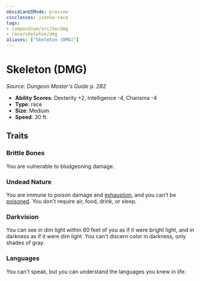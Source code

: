 ```yaml
---
obsidianUIMode: preview
cssclasses: json5e-race
tags:
- compendium/src/5e/dmg
- race/skeleton/dmg
aliases: ["Skeleton (DMG)"]
---
```

# Skeleton (DMG)
*Source: Dungeon Master's Guide p. 282*  

- **Ability Scores**: Dexterity +2, Intelligence -4, Charisma -4
- **Type**: race
- **Size**: Medium
- **Speed**: 30 ft.

## Traits

### Brittle Bones

You are vulnerable to bludgeoning damage.

### Undead Nature

You are immune to poison damage and [exhaustion](4-Resources/Compendium/rules/conditions.md#exhaustion), and you can't be [poisoned](4-Resources/Compendium/rules/conditions.md#poisoned). You don't require air, food, drink, or sleep.

### Darkvision

You can see in dim light within 60 feet of you as if it were bright light, and in darkness as if it were dim light. You can't discern color in darkness, only shades of gray.

### Languages

You can't speak, but you can understand the languages you knew in life.